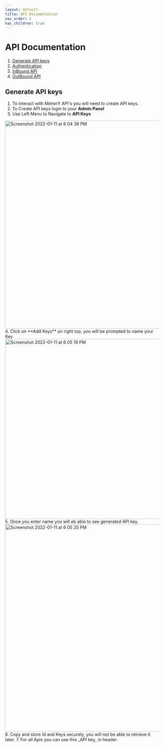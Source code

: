 ```yaml
---
layout: default
title: API Documentation
nav_order: 2
has_children: true
---
```

# API Documentation
1. [Generate API keys](#generate-api-keys)
1. [Authentication](public2/index.html)
1. [InBound API](public2/index.html?shell#messaging-apis-inbound-requests)
1. [OutBound API](public2/index.html?shell#messaging-apis-outbound-messages)

## Generate API keys
1. To interact with MeherY API's you will need to create API keys.
2. To Create API keys login to your **Admin Panel**
3. Use Left Menu to Navigate to **API Keys**
  <img width="682" alt="Screenshot 2022-01-11 at 6 04 38 PM" src="https://user-images.githubusercontent.com/5462166/148944156-ca1f2805-9d63-4ef7-a5a3-edea3620791e.png">
4. Click on **Add Keys** on right top, you will be prompted to name your Key
  <img width="590" alt="Screenshot 2022-01-11 at 6 05 19 PM" src="https://user-images.githubusercontent.com/5462166/148944522-dbd2541e-5144-4272-87c3-49436878ce92.png">
5. Once you enter name you will eb able to see generated API key.
<img width="681" alt="Screenshot 2022-01-11 at 6 05 25 PM" src="https://user-images.githubusercontent.com/5462166/148944752-3d8accd0-42b9-4d70-a9d2-669492abb6a6.png">
6. Copy and store Id and Keys securely, you will not be able to retrieve it later.
7. For all Apis you can use this _API key_ in header.


